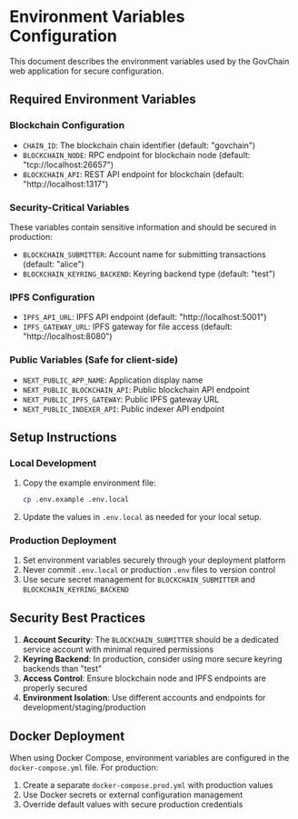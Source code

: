 # Environment Variables Configuration

This document describes the environment variables used by the GovChain web application for secure configuration.

## Required Environment Variables

### Blockchain Configuration
- `CHAIN_ID`: The blockchain chain identifier (default: "govchain")
- `BLOCKCHAIN_NODE`: RPC endpoint for blockchain node (default: "tcp://localhost:26657")
- `BLOCKCHAIN_API`: REST API endpoint for blockchain (default: "http://localhost:1317")

### Security-Critical Variables
These variables contain sensitive information and should be secured in production:

- `BLOCKCHAIN_SUBMITTER`: Account name for submitting transactions (default: "alice")
- `BLOCKCHAIN_KEYRING_BACKEND`: Keyring backend type (default: "test")

### IPFS Configuration
- `IPFS_API_URL`: IPFS API endpoint (default: "http://localhost:5001")
- `IPFS_GATEWAY_URL`: IPFS gateway for file access (default: "http://localhost:8080")

### Public Variables (Safe for client-side)
- `NEXT_PUBLIC_APP_NAME`: Application display name
- `NEXT_PUBLIC_BLOCKCHAIN_API`: Public blockchain API endpoint
- `NEXT_PUBLIC_IPFS_GATEWAY`: Public IPFS gateway URL
- `NEXT_PUBLIC_INDEXER_API`: Public indexer API endpoint

## Setup Instructions

### Local Development
1. Copy the example environment file:
   ```bash
   cp .env.example .env.local
   ```

2. Update the values in `.env.local` as needed for your local setup.

### Production Deployment
1. Set environment variables securely through your deployment platform
2. Never commit `.env.local` or production `.env` files to version control
3. Use secure secret management for `BLOCKCHAIN_SUBMITTER` and `BLOCKCHAIN_KEYRING_BACKEND`

## Security Best Practices

1. **Account Security**: The `BLOCKCHAIN_SUBMITTER` should be a dedicated service account with minimal required permissions
2. **Keyring Backend**: In production, consider using more secure keyring backends than "test"
3. **Access Control**: Ensure blockchain node and IPFS endpoints are properly secured
4. **Environment Isolation**: Use different accounts and endpoints for development/staging/production

## Docker Deployment

When using Docker Compose, environment variables are configured in the `docker-compose.yml` file. For production:

1. Create a separate `docker-compose.prod.yml` with production values
2. Use Docker secrets or external configuration management
3. Override default values with secure production credentials